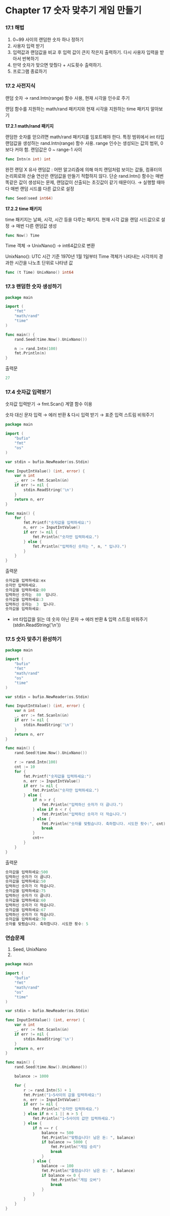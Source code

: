 # Chapter 17 숫자 맞추기 게임 만들기

### 17.1 해법

1. 0~99 사이의 랜덤한 숫자 하나 정하기
2. 사용자 입력 받기
3. 입력값과 랜덤값을 비교 후 입력 값이 큰지 작은지 출력하기. 다시 사용자 입력을 받아서 반복하기
4. 만약 숫자가 맞으면 맞췄다 + 시도횟수 출력하기.
5. 프로그램 종료하기

### 17.2 사전지식

랜덤 숫자 → rand.Intn(range) 함수 사용, 현재 시각을 인수로 주기

랜덤 함수를 지원하는 math/rand 패키지와 현재 시각을 지원하는 time 패키지 알아보기

**17.2.1 math/rand 패키지**

랜덤한 숫자를 얻으려면 math/rand 패키지를 임포트해야 한다. 특정 범위에서 int 타입 랜덤값을 생성하는 rand.Intn(range) 함수 사용. range 인수는 생성되는 값의 범위, 0보다 커야 함. 랜덤값은 0 ~ range-1 사이

```go
func Intn(n int) int
```

완전 랜덤 X 유사 랜덤값 : 어떤 알고리즘에 의해 마치 랜덤처럼 보이는 값들, 컴퓨터의 논리회로와 산술 연산은 랜덤값을 만들기 적합하지 않다. 단순 rand.Intn() 함수는 매번 똑같은 값이 생성되는 문제, 랜덤값이 산출되는 초깃값이 같기 때문이다. → 실행할 때마다 매번 랜덤 시드를 다른 값으로 설정

```go
func Seed(seed int64)
```

**17.2.2 time 패키지**

time 패키지는 날짜, 시각, 시간 등을 다루는 패키지. 현재 시각 값을 랜덤 시드값으로 설정 → 매번 다른 랜덤값 생성

```go
func Now() Time
```

Time 객체 → UnixNano() → int64값으로 변환

UnixNano(): UTC 시간 기준 1970년 1월 1일부터 Time 객체가 나타내는 시각까지 경과한 시간을 나노초 단위로 나타낸 값

```go
func (t Time) UnixNano() int64
```

### 17.3 랜덤한 숫자 생성하기

```go
package main

import (
	"fmt"
	"math/rand"
	"time"
)

func main() {
	rand.Seed(time.Now().UnixNano()) 

	n := rand.Intn(100)
	fmt.Println(n)
}
```

출력문

```go
27
```

### 17.4 숫자값 입력받기

숫자값 입력받기 → fmt.Scan() 계열 함수 이용

숫자 대신 문자 입력 → 에러 반환 & 다시 입력 받기 → 표준 입력 스트림 비워주기

```go
package main

import (
	"bufio"
	"fmt"
	"os"
)

var stdin = bufio.NewReader(os.Stdin)

func InputIntValue() (int, error) {
	var n int
	_, err := fmt.Scanln(&n)
	if err != nil {
		stdin.ReadString('\n')
	}
	return n, err
}

func main() {
	for {
		fmt.Printf("숫자값을 입력하세요:")
		n, err := InputIntValue()
		if err != nil {
			fmt.Println("숫자만 입력하세요.")
		} else {
			fmt.Println("입력하신 숫자는 ", n, " 입니다.")
		}
	}
}
```

출력문

```go
숫자값을 입력하세요:ex
숫자만 입력하세요.
숫자값을 입력하세요:80
입력하신 숫자는  80  입니다.
숫자값을 입력하세요:3
입력하신 숫자는  3  입니다.
숫자값을 입력하세요:
```

- int 타입값을 읽는 데 숫자 아닌 문자 → 에러 반환 & 입력 스트림 비워주기 (stdin.ReadString('\n'))

### 17.5 숫자 맞추기 완성하기

```go
package main

import (
	"bufio"
	"fmt"
	"math/rand"
	"os"
	"time"
)

var stdin = bufio.NewReader(os.Stdin)

func InputIntValue() (int, error) {
	var n int
	_, err := fmt.Scanln(&n)
	if err != nil {
		stdin.ReadString('\n')
	}
	return n, err
}

func main() {
	rand.Seed(time.Now().UnixNano())

	r := rand.Intn(100)
	cnt := 10
	for {
		fmt.Printf("숫자값을 입력하세요:")
		n, err := InputIntValue()
		if err != nil {
			fmt.Println("숫자만 입력하세요.")
		} else {
			if n > r {
				fmt.Println("입력하신 숫자가 더 큽니다.")
			} else if n < r {
				fmt.Println("입력하신 숫자가 더 작습니다.")
			} else {
				fmt.Println("숫자를 맞췄습니다. 축하합니다. 시도한 횟수:", cnt)
				break
			}
			cnt++
		}
	}
}
```

출력문

```go
숫자값을 입력하세요:500
입력하신 숫자가 더 큽니다.
숫자값을 입력하세요:50
입력하신 숫자가 더 작습니다.
숫자값을 입력하세요:75
입력하신 숫자가 더 큽니다.
숫자값을 입력하세요:60
입력하신 숫자가 더 작습니다.
숫자값을 입력하세요:67
입력하신 숫자가 더 작습니다.
숫자값을 입력하세요:70
숫자를 맞췄습니다. 축하합니다. 시도한 횟수: 5
```

### 연습문제

1. Seed, UnixNano
2. 

```go
package main

import (
	"bufio"
	"fmt"
	"math/rand"
	"os"
	"time"
)

var stdin = bufio.NewReader(os.Stdin)

func InputIntValue() (int, error) {
	var n int
	_, err := fmt.Scanln(&n)
	if err != nil {
		stdin.ReadString('\n')
	}
	return n, err
}

func main() {
	rand.Seed(time.Now().UnixNano())

	balance := 1000

	for {
		r := rand.Intn(5) + 1
		fmt.Print("1~5사이의 값을 입력하세요:")
		n, err := InputIntValue()
		if err != nil {
			fmt.Println("숫자만 입력하세요.")
		} else if n < 1 || n > 5 {
			fmt.Println("1~5사이의 값만 입력하세요.")
		} else {
			if n == r {
				balance += 500
				fmt.Println("맞췄습니다! 남은 돈: ", balance)
				if balance >= 5000 {
					fmt.Println("게임 승리")
					break
				}
			} else {
				balance -= 100
				fmt.Println("틀렸습니다! 남은 돈: ", balance)
				if balance <= 0 {
					fmt.Println("게임 오버")
					break
				}
			}
		}
	}
}
```